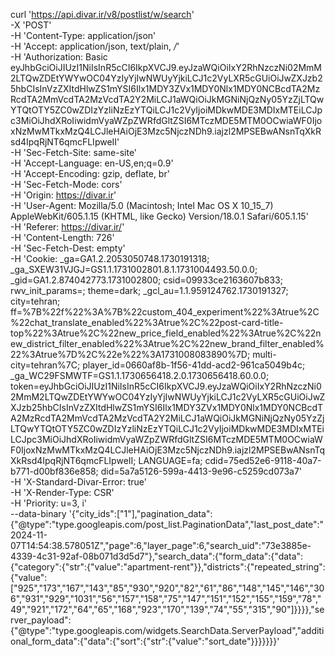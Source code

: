 curl 'https://api.divar.ir/v8/postlist/w/search' \
-X 'POST' \
-H 'Content-Type: application/json' \
-H 'Accept: application/json, text/plain, */*' \
-H 'Authorization: Basic eyJhbGciOiJIUzI1NiIsInR5cCI6IkpXVCJ9.eyJzaWQiOiIxY2RhNzczNi02MmM2LTQwZDEtYWYwOC04YzIyYjIwNWUyYjkiLCJ1c2VyLXR5cGUiOiJwZXJzb25hbCIsInVzZXItdHlwZS1mYSI6Ilx1MDY3ZVx1MDY0Nlx1MDY0NCBcdTA2MzRcdTA2MmVcdTA2MzVcdTA2Y2MiLCJ1aWQiOiJkMGNiNjQzNy05YzZjLTQwYTQtOTY5ZC0wZDIzYzliNzEzYTQiLCJ1c2VyIjoiMDkwMDE3MDIxMTEiLCJpc3MiOiJhdXRoIiwidmVyaWZpZWRfdGltZSI6MTczMDE5MTM0OCwiaWF0IjoxNzMwMTkxMzQ4LCJleHAiOjE3Mzc5NjczNDh9.iajzl2MPSEBwANsnTqXkRsd4IpqRjNT6qmcFLIpweII' \
-H 'Sec-Fetch-Site: same-site' \
-H 'Accept-Language: en-US,en;q=0.9' \
-H 'Accept-Encoding: gzip, deflate, br' \
-H 'Sec-Fetch-Mode: cors' \
-H 'Origin: https://divar.ir' \
-H 'User-Agent: Mozilla/5.0 (Macintosh; Intel Mac OS X 10_15_7) AppleWebKit/605.1.15 (KHTML, like Gecko) Version/18.0.1 Safari/605.1.15' \
-H 'Referer: https://divar.ir/' \
-H 'Content-Length: 726' \
-H 'Sec-Fetch-Dest: empty' \
-H 'Cookie: _ga=GA1.2.2053050748.1730191318; _ga_SXEW31VJGJ=GS1.1.1731002801.8.1.1731004493.50.0.0; _gid=GA1.2.874042773.1731002800; csid=09933ce2163607b833; rwv_init_params=; theme=dark; _gcl_au=1.1.959124762.1730191327; city=tehran; ff=%7B%22f%22%3A%7B%22custom_404_experiment%22%3Atrue%2C%22chat_translate_enabled%22%3Atrue%2C%22post-card-title-top%22%3Atrue%2C%22new_price_field_enabled%22%3Atrue%2C%22new_district_filter_enabled%22%3Atrue%2C%22new_brand_filter_enabled%22%3Atrue%7D%2C%22e%22%3A1731008083890%7D; multi-city=tehran%7C; player_id=0660af8b-1f56-41dd-acd2-961ca5049b4c; _ga_WC29FSMWTF=GS1.1.1730656418.2.0.1730656418.60.0.0; token=eyJhbGciOiJIUzI1NiIsInR5cCI6IkpXVCJ9.eyJzaWQiOiIxY2RhNzczNi02MmM2LTQwZDEtYWYwOC04YzIyYjIwNWUyYjkiLCJ1c2VyLXR5cGUiOiJwZXJzb25hbCIsInVzZXItdHlwZS1mYSI6Ilx1MDY3ZVx1MDY0Nlx1MDY0NCBcdTA2MzRcdTA2MmVcdTA2MzVcdTA2Y2MiLCJ1aWQiOiJkMGNiNjQzNy05YzZjLTQwYTQtOTY5ZC0wZDIzYzliNzEzYTQiLCJ1c2VyIjoiMDkwMDE3MDIxMTEiLCJpc3MiOiJhdXRoIiwidmVyaWZpZWRfdGltZSI6MTczMDE5MTM0OCwiaWF0IjoxNzMwMTkxMzQ4LCJleHAiOjE3Mzc5NjczNDh9.iajzl2MPSEBwANsnTqXkRsd4IpqRjNT6qmcFLIpweII; LANGUAGE=fa; cdid=75ed52e6-9118-40a7-b771-d00bf836e858; did=5a7a5126-599a-4413-9e96-c5259cd073a7' \
-H 'X-Standard-Divar-Error: true' \
-H 'X-Render-Type: CSR' \
-H 'Priority: u=3, i' \
--data-binary '{"city_ids":["1"],"pagination_data":{"@type":"type.googleapis.com/post_list.PaginationData","last_post_date":"2024-11-07T14:54:38.578051Z","page":6,"layer_page":6,"search_uid":"73e3885e-4339-4c31-92af-08b071d3d5d7"},"search_data":{"form_data":{"data":{"category":{"str":{"value":"apartment-rent"}},"districts":{"repeated_string":{"value":["925","173","167","143","85","930","920","82","61","86","148","145","146","306","931","929","1031","56","157","158","75","147","151","152","155","159","78","49","921","172","64","65","168","923","170","139","74","55","315","90"]}}}},"server_payload":{"@type":"type.googleapis.com/widgets.SearchData.ServerPayload","additional_form_data":{"data":{"sort":{"str":{"value":"sort_date"}}}}}}}'